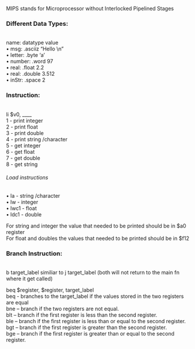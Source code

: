 MIPS stands for Microprocessor without Interlocked Pipelined Stages <br/>
<h3>Different Data Types:</h3> <br>
name: datatype value <br>
• msg: .asciiz “Hello \n” <br>
• letter: .byte ‘a’  <br>
• number: .word 97  <br>
• real: .float 2.2   <br>
• real: .double 3.512  <br>
• inStr: .space 2   <br>

 <h3>Instruction:</h3> <br>
 li $v0, ____     <br>
 1 - print integer   <br>
 2 -  print float   <br>
 3 - print double  <br>
 4 - print string /character <br>
 5 - get integer   <br>
 6 - get float    <br>
 7 - get double    <br>
 8 - get string   <br>

 <h6>Load instructions</h6>
• la - string /character <br>
• lw - integer  <br>
• lwc1 - float  <br>
• ldc1 - double  <br>

For string and integer the value that needed to be printed should be in $a0 register <br>
For float and doubles the values that needed to be printed should be in $f12

<h3>Branch Instruction:</h3> <br>
b target_label similiar to j target_label (both will not return to the main fn where it get called)

beq $register, $register, target_label  <br>
beq - branches to the target_label if the values stored in the two registers are equal  <br>
bne – branch if the two registers are not equal. <br>
blt – branch if the first register is less than the second register. <br>
ble – branch if the first register is less than or equal to the second register. <br>
bgt – branch if the first register is greater than the second register.  <br>
bge – branch if the first register is greater than or equal to the second register. <br>
